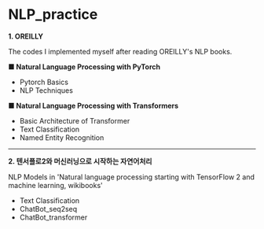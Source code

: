 # NLP_practice

**1. OREILLY**

The codes I implemented myself after reading OREILLY's NLP books.


**■ Natural Language Processing with PyTorch**
- Pytorch Basics
- NLP Techniques

**■ Natural Language Processing with Transformers**
- Basic Architecture of Transformer
- Text Classification 
- Named Entity Recognition
---

**2. 텐서플로2와 머신러닝으로 시작하는 자연어처리**

NLP Models in 'Natural language processing starting with TensorFlow 2 and machine learning, wikibooks'

- Text Classification
- ChatBot_seq2seq
- ChatBot_transformer

